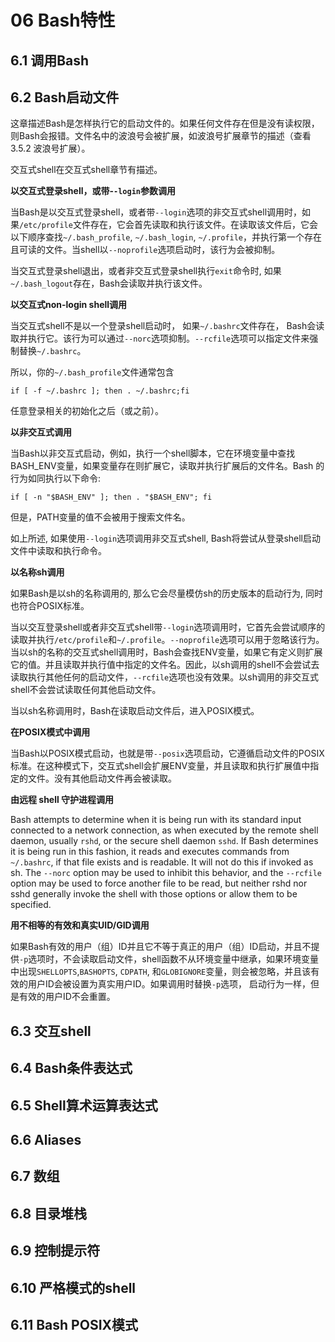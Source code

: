 06 Bash特性
===========

6.1 调用Bash
------------

6.2 Bash启动文件
----------------

这章描述Bash是怎样执行它的启动文件的。如果任何文件存在但是没有读权限，则Bash会报错。文件名中的波浪号会被扩展，如波浪号扩展章节的描述（查看 3.5.2 波浪号扩展）。

交互式shell在交互式shell章节有描述。

**以交互式登录shell，或带-`-login`参数调用**

当Bash是以交互式登录shell，或者带`--login`选项的非交互式shell调用时，如果`/etc/profile`文件存在，它会首先读取和执行该文件。在读取该文件后，它会以下顺序查找`~/.bash_profile`, `~/.bash_login`, `~/.profile`，并执行第一个存在且可读的文件。当shell以`--noprofile`选项启动时，该行为会被抑制。

当交互式登录shell退出，或者非交互式登录shell执行`exit`命令时, 如果`~/.bash_logout`存在，Bash会读取并执行该文件。

**以交互式non-login shell调用**

当交互式shell不是以一个登录shell启动时， 如果`~/.bashrc`文件存在， Bash会读取并执行它。该行为可以通过`--norc`选项抑制。`--rcfile`选项可以指定文件来强制替换`~/.bashrc`。

所以，你的`~/.bash_profile`文件通常包含

```
if [ -f ~/.bashrc ]; then . ~/.bashrc;fi
```

任意登录相关的初始化之后（或之前）。

**以非交互式调用**

当Bash以非交互式启动，例如，执行一个shell脚本，它在环境变量中查找BASH_ENV变量，如果变量存在则扩展它，读取并执行扩展后的文件名。Bash 的行为如同执行以下命令:

```
if [ -n "$BASH_ENV" ]; then . "$BASH_ENV"; fi
```

但是，PATH变量的值不会被用于搜索文件名。

如上所述, 如果使用`--login`选项调用非交互式shell, Bash将尝试从登录shell启动文件中读取和执行命令。

**以名称sh调用**

如果Bash是以sh的名称调用的, 那么它会尽量模仿sh的历史版本的启动行为, 同时也符合POSIX标准。

当以交互登录shell或者非交互式shell带`--login`选项调用时，它首先会尝试顺序的读取并执行`/etc/profile`和`~/.profile`。`--noprofile`选项可以用于忽略该行为。
当以sh的名称的交互式shell调用时，Bash会查找ENV变量，如果它有定义则扩展它的值。并且读取并执行值中指定的文件名。因此，以sh调用的shell不会尝试去读取执行其他任何的启动文件，`--rcfile`选项也没有效果。以sh调用的非交互式shell不会尝试读取任何其他启动文件。

当以sh名称调用时，Bash在读取启动文件后，进入POSIX模式。

**在POSIX模式中调用**

当Bash以POSIX模式启动，也就是带`--posix`选项启动，它遵循启动文件的POSIX标准。在这种模式下，交互式shell会扩展ENV变量，并且读取和执行扩展值中指定的文件。没有其他启动文件再会被读取。

**由远程 shell 守护进程调用**

Bash attempts to determine when it is being run with its standard input connected to a network connection, as when executed by the remote shell daemon, usually `rshd`, or the secure shell daemon `sshd`. If Bash determines it is being run in this fashion, it reads and executes commands from `~/.bashrc`, if that file exists and is readable. It will not do this if invoked as sh. The `--norc` option may be used to inhibit this behavior, and the `--rcfile` option may be used to force another file to be read, but neither rshd nor sshd generally invoke the shell with those options or allow them to be specified.

**用不相等的有效和真实UID/GID调用**

如果Bash有效的用户（组）ID并且它不等于真正的用户（组）ID启动，并且不提供`-p`选项时，不会读取启动文件，shell函数不从环境变量中继承，如果环境变量中出现`SHELLOPTS`,`BASHOPTS`, `CDPATH`, 和`GLOBIGNORE`变量，则会被忽略，并且该有效的用户ID会被设置为真实用户ID。如果调用时替换`-p`选项， 启动行为一样，但是有效的用户ID不会重置。

6.3 交互shell
-------------

6.4 Bash条件表达式
------------------

6.5 Shell算术运算表达式
-----------------------

6.6 Aliases
-----------

6.7 数组
--------

6.8 目录堆栈
------------

6.9 控制提示符
--------------

6.10 严格模式的shell
--------------------

6.11 Bash POSIX模式
-------------------
